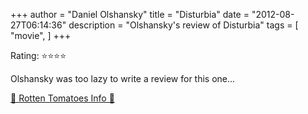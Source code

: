 +++
author = "Daniel Olshansky"
title = "Disturbia"
date = "2012-08-27T06:14:36"
description = "Olshansky's review of Disturbia"
tags = [
    "movie",
]
+++

Rating: ⭐⭐⭐⭐

Olshansky was too lazy to write a review for this one...

[🍅 Rotten Tomatoes Info 🍅](https://www.rottentomatoes.com//m/disturbia)
